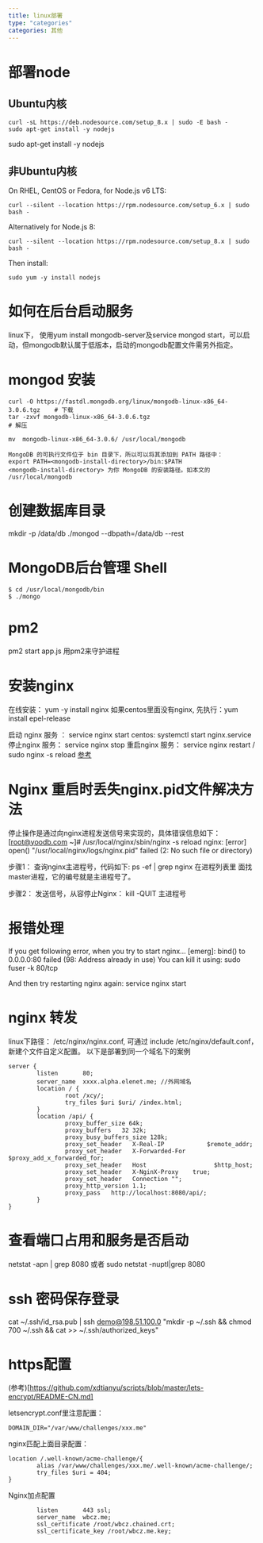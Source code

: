 ```yaml
---
title: linux部署
type: "categories"
categories: 其他
---
```


# 部署node
## Ubuntu内核
```
curl -sL https://deb.nodesource.com/setup_8.x | sudo -E bash -
sudo apt-get install -y nodejs
```

sudo apt-get install -y nodejs
## 非Ubuntu内核
On RHEL, CentOS or Fedora, for Node.js v6 LTS:
```
curl --silent --location https://rpm.nodesource.com/setup_6.x | sudo bash -
```
Alternatively for Node.js 8:
```
curl --silent --location https://rpm.nodesource.com/setup_8.x | sudo bash -
```
Then install:
```
sudo yum -y install nodejs
```

# 如何在后台启动服务
linux下， 使用yum install mongodb-server及service mongod start，可以启动，但mongodb默认属于低版本，启动的mongodb配置文件需另外指定。

# mongod 安装
```
curl -O https://fastdl.mongodb.org/linux/mongodb-linux-x86_64-3.0.6.tgz    # 下载
tar -zxvf mongodb-linux-x86_64-3.0.6.tgz                                   # 解压

mv  mongodb-linux-x86_64-3.0.6/ /usr/local/mongodb 

MongoDB 的可执行文件位于 bin 目录下，所以可以将其添加到 PATH 路径中：
export PATH=<mongodb-install-directory>/bin:$PATH
<mongodb-install-directory> 为你 MongoDB 的安装路径。如本文的 /usr/local/mongodb
```
# 创建数据库目录

mkdir -p /data/db
./mongod --dbpath=/data/db --rest

# MongoDB后台管理 Shell
```
$ cd /usr/local/mongodb/bin
$ ./mongo
```

# pm2
pm2 start app.js  用pm2来守护进程

# 安装nginx
在线安装： yum -y install nginx
如果centos里面没有nginx, 先执行：yum install epel-release

启动 nginx 服务 ： service nginx start
centos: systemctl start nginx.service
停止nginx 服务： service nginx stop
重启nginx 服务： service nginx restart    / sudo nginx -s reload
[参考](https://segmentfault.com/a/1190000007116797)
# Nginx 重启时丢失nginx.pid文件解决方法
停止操作是通过向nginx进程发送信号来实现的，具体错误信息如下：
[root@yoodb.com ~]# /usr/local/nginx/sbin/nginx -s reload
nginx: [error] open() "/usr/local/nginx/logs/nginx.pid" failed (2: No such file or directory)

步骤1：
查询nginx主进程号，代码如下:
ps -ef | grep nginx
在进程列表里 面找master进程，它的编号就是主进程号了。

步骤2：
发送信号，从容停止Nginx：
kill -QUIT 主进程号

# 报错处理
If you get following error, when you try to start nginx…
[emerg]: bind() to 0.0.0.0:80 failed (98: Address already in use)
You can kill it using:
sudo fuser -k 80/tcp

And then try restarting nginx again:
service nginx start

# nginx 转发
linux下路径： /etc/nginx/nginx.conf, 可通过 include /etc/nginx/default.conf， 新建个文件自定义配置。
以下是部署到同一个域名下的案例
```
server {
        listen       80;
        server_name  xxxx.alpha.elenet.me; //外网域名
        location / {
                root /xcy/;
                try_files $uri $uri/ /index.html;
        }
        location /api/ {
                proxy_buffer_size 64k;
                proxy_buffers   32 32k;
                proxy_busy_buffers_size 128k;
                proxy_set_header   X-Real-IP            $remote_addr;
                proxy_set_header   X-Forwarded-For  $proxy_add_x_forwarded_for;
                proxy_set_header   Host                   $http_host;
                proxy_set_header   X-NginX-Proxy    true;
                proxy_set_header   Connection "";
                proxy_http_version 1.1;
                proxy_pass   http://localhost:8080/api/;
        }
}
```

# 查看端口占用和服务是否启动
netstat -apn | grep 8080
或者 sudo netstat -nuptl|grep 8080
# ssh 密码保存登录
cat ~/.ssh/id_rsa.pub | ssh demo@198.51.100.0 "mkdir -p ~/.ssh && chmod 700 ~/.ssh && cat >>  ~/.ssh/authorized_keys"
# https配置
(参考)[https://github.com/xdtianyu/scripts/blob/master/lets-encrypt/README-CN.md]

letsencrypt.conf里注意配置： 

```
DOMAIN_DIR="/var/www/challenges/xxx.me"
```
nginx匹配上面目录配置： 
```
location /.well-known/acme-challenge/{
        alias /var/www/challenges/xxx.me/.well-known/acme-challenge/;
        try_files $uri = 404;
}
```
Nginx加点配置
```
        listen       443 ssl;
        server_name  wbcz.me;
        ssl_certificate /root/wbcz.chained.crt;
        ssl_certificate_key /root/wbcz.me.key;
```


